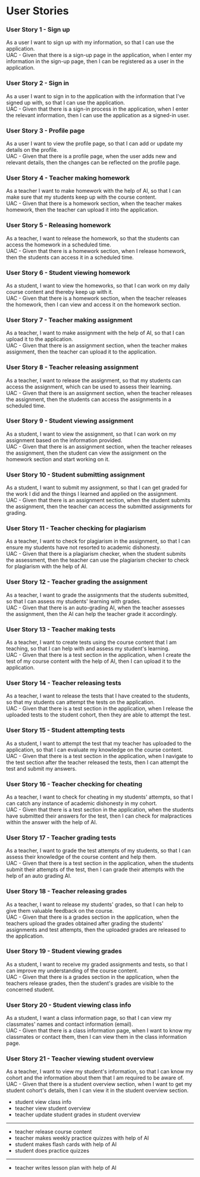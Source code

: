 # User Stories
### User Story 1 - Sign up
As a user I want to sign up with my information, so that I can use the application.\
UAC - Given that there is a sign-up page in the application, when I enter my information in the sign-up page, then I can be registered as a user in the application.
### User Story 2 - Sign in 
As a user I want to sign in to the application with the information that I've signed up with, so that I can use the application.\
UAC - Given that there is a sign-in process in the application, when I enter the relevant information, then I can use the application as a signed-in user.
### User Story 3 - Profile page
As a user I want to view the profile page, so that I can add or update my details on the profile.\
UAC - Given that there is a profile page, when the user adds new and relevant details, then the changes can be reflected on the profile page.
### User Story 4 - Teacher making homework
As a teacher I want to make homework with the help of AI, so that I can make sure that my students keep up with the course content.\
UAC - Given that there is a homework section, when the teacher makes homework, then the teacher can upload it into the application.
### User Story 5 - Releasing homework
As a teacher, I want to release the homework, so that the students can access the homework in a scheduled time.\
UAC - Given that there is a homework section, when I release homework, then the students can access it in a scheduled time.
### User Story 6 - Student viewing homework
As a student, I want to view the homeworks, so that I can work on my daily course content and thereby keep up with it.\
UAC - Given that there is a homework section, when the teacher releases the homework, then I can view and access it on the homework section.
### User Story 7 - Teacher making assignment
As a teacher, I want to make assignment with the help of AI, so that I can upload it to the application.\
UAC - Given that there is an assignment section, when the teacher makes assignment, then the teacher can upload it to the application.
### User Story 8 - Teacher releasing assignment
As a teacher, I want to release the assignment, so that my students can access the assignment, which can be used to assess their learning.\
UAC - Given that there is an assignment section, when the teacher releases the assignment, then the students can access the assignments in a scheduled time.
### User Story 9 - Student viewing assignment
As a student, I want to view the assignment, so that I can work on my assignment based on the information provided.\
UAC - Given that there is an assignment section, when the teacher releases the assignment, then the student can view the assignment on the homework section and start working on it.
### User Story 10 - Student submitting assignment
As a student, I want to submit my assignment, so that I can get graded for the work I did and the things I learned and applied on the assignment.\
UAC - Given that there is an assignment section, when the student submits the assignment, then the teacher can access the submitted assignments for grading.
### User Story 11 - Teacher checking for plagiarism
As a teacher, I want to check for plagiarism in the assignment, so that I can ensure my students have not resorted to academic dishonesty.\
UAC - Given that there is a plagiarism checker, when the student submits the assessment, then the teacher can use the plagiarism checker to check for plagiarism with the help of AI.
### User Story 12 - Teacher grading the assignment
As a teacher, I want to grade the assignments that the students submitted, so that I can assess my students' learning with grades.\
UAC - Given that there is an auto-grading AI, when the teacher assesses the assignment, then the AI can help the teacher grade it accordingly.
### User Story 13 - Teacher making tests
As a teacher, I want to create tests using the course content that I am teaching, so that I can help with and assess my student's learning.\
UAC - Given that there is a test section in the application, when I create the test of my course content with the help of AI, then I can upload it to the application.
### User Story 14 - Teacher releasing tests
As a teacher, I want to release the tests that I have created to the students, so that my students can attempt the tests on the application.\
UAC - Given that there is a test section in the application, when I release the uploaded tests to the student cohort, then they are able to attempt the test.
### User Story 15 - Student attempting tests
As a student, I want to attempt the test that my teacher has uploaded to the application, so that I can evaluate my knowledge on the course content.\
UAC - Given that there is a test section in the application, when I navigate to the test section after the teacher released the tests, then I can attempt the test and submit my answers.
### User Story 16 - Teacher checking for cheating
As a teacher, I want to check for cheating in my students' attempts, so that I can catch any instance of academic dishonesty in my cohort.\
UAC - Given that there is a test section in the application, when the students have submitted their answers for the test, then I can check for malpractices within the answer with the help of AI.
### User Story 17 - Teacher grading tests
As a teacher, I want to grade the test attempts of my students, so that I can assess their knowledge of the course content and help them.\
UAC - Given that there is a test section in the application, when the students submit their attempts of the test, then I can grade their attempts with the help of an auto grading AI.
### User Story 18 - Teacher releasing grades
As a teacher, I want to release my students' grades, so that I can help to give them valuable feedback on the course.\
UAC - Given that there is a grades section in the application, when the teachers upload the grades obtained after grading the students' assignments and test attempts, then the uploaded grades are released to the application.
### User Story 19 - Student viewing grades
As a student, I want to receive my graded assignments and tests, so that I can improve my understanding of the course content.\
UAC - Given that there is a grades section in the application, when the teachers release grades, then the student's grades are visible to the concerned student.
### User Story 20 - Student viewing class info
As a student, I want a class information page, so that I can view my classmates' names and contact information (email).\
UAC - Given that there is a class information page, when I want to know my classmates or contact them, then I can view them in the class information page.
### User Story 21 - Teacher viewing student overview
As a teacher, I want to view my student's information, so that I can know my cohort and the information about them that I am required to be aware of.
UAC - Given that there is a student overview section, when I want to get my student cohort's details, then I can view it in the student overview section.

- student view class info
- teacher view student overview
- teacher update student grades in student overview
___
- teacher release course content
- teacher makes weekly practice quizzes with help of AI
- student makes flash cards with help of AI
- student does practice quizzes
___
- teacher writes lesson plan with help of AI
